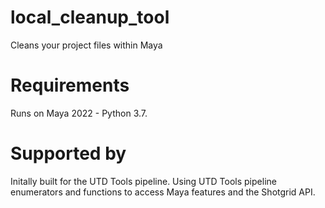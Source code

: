 # local_cleanup_tool
Cleans your project files within Maya

# Requirements
Runs on Maya 2022 - Python 3.7.

 # Supported by
 Initally built for the UTD Tools pipeline.
 Using UTD Tools pipeline enumerators and functions to access Maya features and the Shotgrid API.
